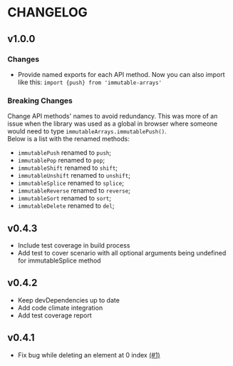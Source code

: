 # CHANGELOG

## v1.0.0

### Changes
- Provide named exports for each API method. Now you can also import like this: `import {push} from 'immutable-arrays'`

### Breaking Changes
Change API methods' names to avoid redundancy. This was more of an issue when the library was used as a global in browser where someone would need to type `immutableArrays.immutablePush()`.  
Below is a list with the renamed methods:
- `immutablePush` renamed to `push`;
- `immutablePop` renamed to `pop`;
- `immutableShift` renamed to `shift`;
- `immutableUnshift` renamed to `unshift`;
- `immutableSplice` renamed to `splice`;
- `immutableReverse` renamed to `reverse`;
- `immutableSort` renamed to `sort`;
- `immutableDelete` renamed to `del`;

## v0.4.3
- Include test coverage in build process
- Add test to cover scenario with all optional arguments being undefined for immutableSplice method

## v0.4.2
- Keep devDependencies up to date
- Add code climate integration
- Add test coverage report

## v0.4.1
- Fix bug while deleting an element at 0 index [(#1)](https://github.com/georapbox/immutable-arrays/pull/1)
